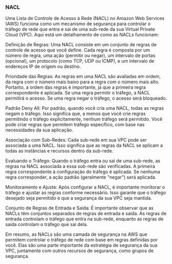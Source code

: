 ### NACL

Uma Lista de Controle de Acesso à Rede (NACL) no Amazon Web Services (AWS) funciona como um mecanismo de segurança para controlar o tráfego de rede que entra e sai de uma sub-rede da sua Virtual Private Cloud (VPC). Aqui está um detalhamento de como as NACLs funcionam:

Definição de Regras: Uma NACL consiste em um conjunto de regras de controle de acesso que você define. Cada regra é composta por um número de regra, uma ação (permitir ou negar), um intervalo de portas (opcional), um protocolo (como TCP, UDP ou ICMP), e um intervalo de endereços IP de origem ou destino.

Prioridade das Regras: As regras em uma NACL são avaliadas em ordem, da regra com o número mais baixo para a regra com o número mais alto. Portanto, a ordem das regras é importante, já que a primeira regra correspondente é aplicada. Se uma regra permitir o tráfego, a NACL permitirá o acesso. Se uma regra negar o tráfego, o acesso será bloqueado.

Padrão Deny All: Por padrão, quando você cria uma NACL, todas as regras negam o tráfego. Isso significa que, a menos que você crie regras permitindo o tráfego explicitamente, nenhum tráfego será permitido. Você pode criar regras que permitem tráfego específico, com base nas necessidades da sua aplicação.

Associação com Sub-Redes: Cada sub-rede em sua VPC pode ser associada a uma NACL. Isso significa que as regras da NACL se aplicam a todas as instâncias e recursos dentro da sub-rede.

Evaluando o Tráfego: Quando o tráfego entra ou sai de uma sub-rede, as regras na NACL associada a essa sub-rede são verificadas. A primeira regra correspondente à configuração do tráfego é aplicada. Se nenhuma regra corresponder, a ação padrão (geralmente "negar") será aplicada.

Monitoramento e Ajuste: Após configurar a NACL, é importante monitorar o tráfego e ajustar as regras conforme necessário. Isso garante que o tráfego desejado seja permitido e que a segurança da sua VPC seja mantida.

Conjunto de Regras de Entrada e Saída: É importante observar que as NACLs têm conjuntos separados de regras de entrada e saída. As regras de entrada controlam o tráfego que entra na sub-rede, enquanto as regras de saída controlam o tráfego que sai dela.

Em resumo, as NACLs são uma camada de segurança na AWS que permitem controlar o tráfego de rede com base em regras definidas por você. Elas são uma parte importante da estratégia de segurança da sua VPC, juntamente com outros recursos de segurança, como grupos de segurança.